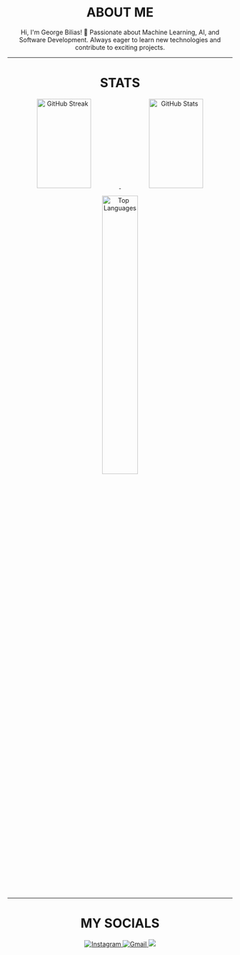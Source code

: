 <!-- ABOUT ME -->
<h1 align="center">ABOUT ME</h1>

<p align="center">
Hi, I'm George Bilias! 👋  
Passionate about Machine Learning, AI, and Software Development.  
Always eager to learn new technologies and contribute to exciting projects.
</p>

---

<h1 align="center">STATS</h1>

<p align="center">
  <!-- FIRST TWO BANNERS SIDE BY SIDE WITH SAME WIDTH & HEIGHT -->
  <a href="https://git.io/streak-stats">
    <img src="https://github-readme-streak-stats.herokuapp.com?user=GeorgeBilias&theme=github-dark-blue&date_format=j%20M%5B%20Y%5D" width="49%" height="200px" alt="GitHub Streak"/>
  </a>
  <a href="https://github.com/anuraghazra/github-readme-stats">
    <img src="https://github-readme-stats.vercel.app/api?username=GeorgeBilias&show_icons=true&theme=github_dark" width="49%" height="200px" alt="GitHub Stats"/>
  </a>
</p>

<!-- THIRD STATS BANNER CENTERED BELOW -->
<p align="center">
  <a href="https://github.com/anuraghazra/github-readme-stats">
    <img src="https://github-readme-stats.vercel.app/api/top-langs/?username=GeorgeBilias&langs_count=6&layout=donut-vertical&title_color=FF5A5F&text_color=E5DFFF&bg_color=00000000&hide_border=true&hide_title=true&exclude_repo=machine-learning-3,Exploring-Why-Civil-Resistance-Works,Machine-Learning_1,AI-Project-2" width="40%" alt="Top Languages"/>
  </a>
</p>

---

<h1 align="center">MY SOCIALS</h1>

<p align="center">
  <a href="https://www.instagram.com/_georgebi_/">
    <img src="https://img.shields.io/badge/Instagram-E4405F?style=for-the-badge&logo=instagram&logoColor=white" alt="Instagram"/>
  </a>
  <a href="mailto:georgebiliasgr@gmail.com">
    <img src="https://img.shields.io/badge/Gmail-D14836?style=for-the-badge&logo=gmail&logoColor=white" alt="Gmail"/>
  </a>
  <a href="https://www.linkedin.com/in/george-bilias-02/">
    <img src="https://img.shields.io/badge/LinkedIn-0077B5?style=for-the-badge&logo=linkedin&logoColor=white"
